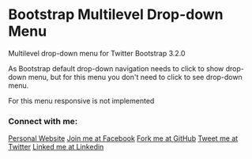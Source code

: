 Bootstrap Multilevel Drop-down Menu
==================================
<p>Multilevel drop-down menu for Twitter Bootstrap 3.2.0</p>
<p>As Bootstrap default drop-down navigation needs to click to show drop-down menu, but for this menu you don't need to click to see
 drop-down menu.
 </p>
<p>For this menu responsive is not implemented</p>

### Connect with me:

[Personal Website](http://www.aislamfaisal.com/)
[Join me at Facebook](https://www.facebook.com/arifulislam.me)
[Fork me at GitHub](https://github.com/aislamfaisal/)
[Tweet me at Twitter](https://www.twitter.com/aislamfaisal)
[Linked me at Linkedin](http://www.linkedin.com/in/aislamfaisal)